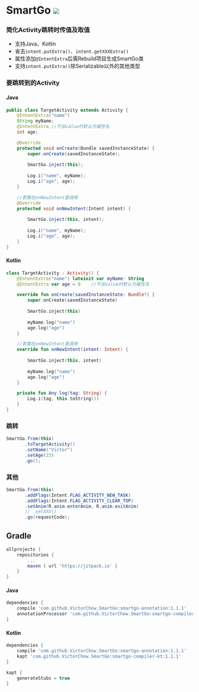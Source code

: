 # SmartGo  [![](https://jitpack.io/v/VictorChow/SmartGo.svg)](https://jitpack.io/#VictorChow/SmartGo)

### 简化Activity跳转时传值及取值

* 支持Java、Kotlin
* 省去`intent.putExtra()`、`intent.getXXXExtra()`
* 属性添加`@IntentExtra`后需Rebuild项目生成SmartGo类
* 支持`intent.putExtra()`除Serializable以外的其他类型

### 要跳转到的Activity

#### Java

```java
public class TargetActivity extends Activity {
    @IntentExtra("name")
    String myName; 
    @IntentExtra //不加value时默认为属性名
    int age;

    @Override
    protected void onCreate(Bundle savedInstanceState) {
        super.onCreate(savedInstanceState);
		
        SmartGo.inject(this);
      
        Log.i("name", myName);
        Log.i("age", age);
    }

    //若需在onNewIntent里调用
    @Override
    protected void onNewIntent(Intent intent) {
      
        SmartGo.inject(this, intent);
      
        Log.i("name", myName);
        Log.i("age", age);
    }
}
```
#### Kotlin

```kotlin
class TargetActivity : Activity() {
    @IntentExtra("name") lateinit var myName: String
    @IntentExtra var age = 0    //不加value时默认为属性名

    override fun onCreate(savedInstanceState: Bundle?) {
        super.onCreate(savedInstanceState)
		
        SmartGo.inject(this)
      
        myName.log("name")
        age.log("age")
    }

    //若需在onNewIntent里调用
    override fun onNewIntent(intent: Intent) {
      	
        SmartGo.inject(this, intent)
      
        myName.log("name")
        age.log("age")
    }

    private fun Any.log(tag: String) {
        Log.i(tag, this.toString())
    }
}
```

### 跳转

```java
SmartGo.from(this)
	   .toTargetActivity()
	   .setName("Victor")
	   .setAge(23)
	   .go();
```

### 其他

```java
SmartGo.from(this)
       .addFlags(Intent.FLAG_ACTIVITY_NEW_TASK)
       .addFlags(Intent.FLAG_ACTIVITY_CLEAR_TOP)
       .setAnim(R.anim.enterAnim, R.anim.exitAnim)
       // .setXXX()
       .go(requestCode);
```

## Gradle

```groovy
allprojects {
    repositories {
        ...
        maven { url 'https://jitpack.io' }
    }
}
```

#### Java

```groovy
dependencies {
    compile 'com.github.VictorChow.SmartGo:smartgo-annotation:1.1.1'
    annotationProcessor 'com.github.VictorChow.SmartGo:smartgo-compiler:1.1.1'
}
```
#### Kotlin

```groovy
dependencies {
    compile 'com.github.VictorChow.SmartGo:smartgo-annotation:1.1.1'
    kapt 'com.github.VictorChow.SmartGo:smartgo-compiler-kt:1.1.1'
}

kapt {
    generateStubs = true
}
```

